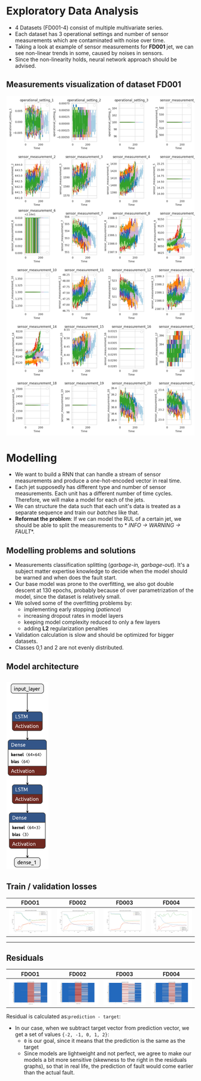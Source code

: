 # Exploratory Data Analysis

+ 4 Datasets (FD001-4) consist of multiple multivariate series.
+ Each dataset has 3 operational settings and number of
  sensor measurements which are contaminated with noise over time.
+ Taking a look at example of sensor measurements for **FD001** jet, we can see non-linear trends in some, caused by
  noises in sensors.
+ Since the non-linearity holds, neural network approach should be advised.

## Measurements visualization of dataset FD001

[<img src="../app/assets/eda.png"/>](app/assets/eda.png)

# Modelling

+ We want to build a RNN that can handle a stream of sensor measurements and produce a one-hot-encoded vector in real
  time.
+ Each jet supposedly has different type and number of sensor measurements. Each unit has a different number of time
  cycles. Therefore, we will make a model for each of the jets.
+ We can structure the data such that each unit's data is treated as a separate sequence and train our *batches* like
  that.
+ **Reformat the problem**: If we can model the RUL of a certain jet, we should be able to split the measurements to *
  *INFO -> WARNING -> FAULT**.

## Modelling problems and solutions

+ Measurements classification splitting (*garbage-in, garbage-out*). It's a subject matter expertise knowledge to decide
  when the model should be warned and when does the fault start.
+ Our base model was prone to the overfitting, we also got double descent at 130 epochs, probably because of over
  parametrization of the model, since the dataset is relatively small.
+ We solved some of the overfitting problems by:
    + implementing early stopping (*patience*)
    + increasing dropout rates in model layers
    + keeping model complexity reduced to only a few layers
    + adding **L2** regularization penalties
+ Validation calculation is slow and should be optimized for bigger datasets.
+ Classes 0,1 and 2 are not evenly distributed.

## Model architecture
[<img src="../app/assets/FD001_model.png" height=500px/>](../app/assets/FD001_model.png)
---
## Train / validation losses

|                                                    FDOO1                                                    |                                                    FD002                                                    | FD003                                                                                                       | FD004                                                                                                       |
|:-----------------------------------------------------------------------------------------------------------:|:-----------------------------------------------------------------------------------------------------------:|-------------------------------------------------------------------------------------------------------------|-------------------------------------------------------------------------------------------------------------|
| [<img src="../app/assets/FD001_losses_and_accuracies.png"/>](../app/assets/FD001_losses_and_accuracies.png) | [<img src="../app/assets/FD002_losses_and_accuracies.png"/>](../app/assets/FD002_losses_and_accuracies.png) | [<img src="../app/assets/FD003_losses_and_accuracies.png"/>](../app/assets/FD003_losses_and_accuracies.png) | [<img src="../app/assets/FD004_losses_and_accuracies.png"/>](../app/assets/FD004_losses_and_accuracies.png) |                                                                                       |                                                                                       |

---
## Residuals

|                                              FDOO1                                              |                                                    FD002                                                    | FD003                                                                                                       | FD004                                                                                                       |
|:-----------------------------------------------------------------------------------------------:|:-----------------------------------------------------------------------------------------------------------:|-------------------------------------------------------------------------------------------------------------|-------------------------------------------------------------------------------------------------------------|
| [<img src="../app/assets/FD001_residuals.png"/>](../app/assets/FD001_residuals.png) | [<img src="../app/assets/FD002_residuals.png"/>](../app/assets/FD002_residuals.png) | [<img src="../app/assets/FD003_residuals.png"/>](../app/assets/FD003_residuals.png) | [<img src="../app/assets/FD004_residuals.png"/>](../app/assets/FD004_residuals.png) |                                                                                       |                                                                                       |

Residual is calculated as:`prediction - target`:
+ In our case, when we subtract target vector from prediction vector, we get a set of values `{-2, -1, 0, 1, 2}`:
  + `0` is our goal, since it means that the prediction is the same as the target
  + Since models are lightweight and not perfect, we agree to make our models a bit more sensitive (skewness to the right in the residuals graphs), so that in real life, the prediction of fault would come earlier than the actual fault.